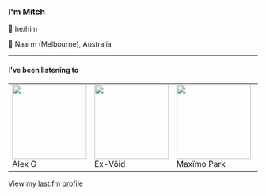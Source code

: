 <article><h3>I&#x27;m Mitch</h3><section><p>👨 he/him</p><p>📍 Naarm (Melbourne), Australia</p></section><hr/><section><h4>I&#x27;ve been listening to</h4><table><tbody><td><img src="https://lastfm.freetls.fastly.net/i/u/174s/0b8520054cfd8af493b44a8bed0a2361.png" height="150px" alt="" role="presentation"/><br/>Alex G</td><td><img src="https://lastfm.freetls.fastly.net/i/u/174s/1667d6de25bedd0f12390c468b8643e5.png" height="150px" alt="" role="presentation"/><br/>Ex-Vöid</td><td><img src="https://lastfm.freetls.fastly.net/i/u/174s/d6f5fc02bf9c4e1b84a9554e5576a9d4.png" height="150px" alt="" role="presentation"/><br/>Maxïmo Park</td><td><img src="https://lastfm.freetls.fastly.net/i/u/174s/f4897a49dbf0568b701ced23b2acf5e0.png" height="150px" alt="" role="presentation"/><br/>The Tubs</td><td><img src="https://lastfm.freetls.fastly.net/i/u/174s/24ec795d4258e693b0948c39dec33f3b.png" height="150px" alt="" role="presentation"/><br/>Keanu Nelson</td></tbody></table><span>View my <a href="https://www.last.fm/user/my-slab">last.fm profile</a></span></section></article>